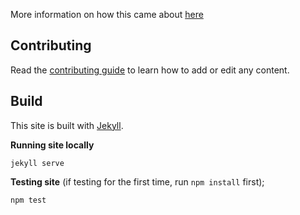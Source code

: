 More information on how this came about [here](https://docs.google.com/document/d/18X-GshbZhV88IpeMe_VQkeRqVdbRrbhTXIqc7a3o110/edit#heading=h.8ol3ksmje8od)

## Contributing

Read the [contributing guide](CONTRIBUTING.md) to learn how to add or edit any content.

## Build

This site is built with [Jekyll](https://help.github.com/articles/setting-up-your-github-pages-site-locally-with-jekyll/).

**Running site locally**

    jekyll serve

**Testing site** (if testing for the first time, run `npm install` first);

    npm test
